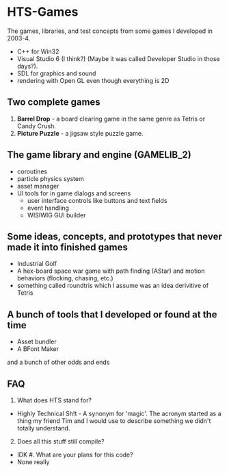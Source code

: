 # HTS-Games
The games, libraries, and test concepts from some games I developed in 2003-4. 

- C++ for Win32 
- Visual Studio 6 (I think?) (Maybe it was called Developer Studio in those days?).
- SDL for graphics and sound
- rendering with Open GL even though everything is 2D

## Two complete games
1. **Barrel Drop** - a board clearing game in the same genre as Tetris or Candy Crush.
1. **Picture Puzzle** - a jigsaw style puzzle game.

## The game library and engine (GAMELIB_2)
- coroutines
- particle physics system
- asset manager
- UI tools for in game dialogs and screens
  - user interface controls like buttons and text fields
  - event handling
  - WISIWIG GUI builder

## Some ideas, concepts, and prototypes that never made it into finished games
- Industrial Golf
- A hex-board space war game with path finding (AStar) and motion behaviors (flocking, chasing, etc.)
- something called roundtris which I assume was an idea derivitive of Tetris

## A bunch of tools that I developed or found at the time
- Asset bundler
- A BFont Maker
 
and a bunch of other odds and ends

## FAQ
1. What does HTS stand for?
- Highly Technical Sh!t - A synonym for 'magic'. The acronym started as a thing my friend Tim and I would use to describe something we didn't totally understand.
2. Does all this stuff still compile?
- IDK
#. What are your plans for this code?
- None really
